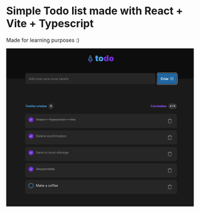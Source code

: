 # Simple Todo list made with React + Vite + Typescript

Made for learning purposes :)

![screenshot](https://github.com/Dahan-Schuster/React-Todo-List/blob/main/public/screenshot.png?raw=true)
